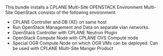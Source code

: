 This bundle installs a CPLANE Multi-Site OPENSTACK Environment
Multi-Site OpenStack consists of the following environment.
- CPLANE Controller and DB (XE) on same host
- Run OpenStack Management and Data on separate vlan networks.
- OpenStack Controller with CPLANE Neutron Plugin
- OpenStack Compute Node with CPLANE OVS Compute node
- Special OGR Compute Node on which OGR VMs can be deployed. Can be used with CPLANE Multi-Site Manger Product

